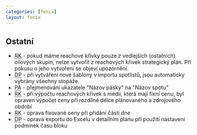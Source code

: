 ```yaml
---
categories: [fenix]
layout: fenix
---
```

## Ostatní
<ul><li><abbr title="Reachové křivky">RK</abbr> - pokud máme reachové křivky pouze z vedlejších (ostatních) cílových skupin, nelze vytvořit z reachových křivek strategický plán. Při pokusu o jeho vytvoření se objeví upozornění.</li>
<li><abbr title="Detailní plán">DP</abbr> -  při vytváření nové šablony v importu spotlistů, jsou automaticky vybrány všechny stopáže.</li>
<li><abbr title="Post analýza">PA</abbr> - přejmenování ukazatele "Názov pásky" na "Názov spotu"</li>
<li><abbr title="Reachové křivky">RK</abbr> - při výpočtu reachových křivek s médii, která mají fixní cenu, byl opraven výpočet ceny při rozdílné délce plánovaného a zdrojového období</li>
<li><abbr title="Reachové křivky">RK</abbr> - oprava fixované ceny při přidání části dne</li>
<li><abbr title="Detailní plán">DP</abbr> - oprava exportu do Excelu v detailním plánu při použití nastavení podmínek času bloku</li>
